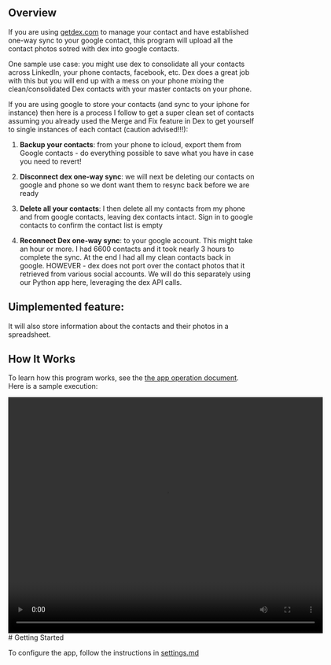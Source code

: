 ## Overview

If you are using [getdex.com](https://www.getdex.com) to manage your contact and have established one-way sync to your google contact, this program will upload all the contact photos sotred with dex into google contacts. 

One sample use case: you might use dex to consolidate all your contacts across LinkedIn, your phone contacts, facebook, etc. Dex does a great job with this but you will end up with a mess on your phone mixing the clean/consolidated Dex contacts with your master contacts on your phone.

If you are using google to store your contacts (and sync to your iphone for instance) then here is a process I follow to get a super clean set of contacts assuming you already used the Merge and Fix feature in Dex to get yourself to single instances of each contact (caution advised!!!):

1. **Backup your contacts**: from your phone to icloud, export them from Google contacts - do everything possible to save what you have in case you need to revert!

2. **Disconnect dex one-way sync**: we will next be deleting our contacts on google and phone so we dont want them to resync back before we are ready

3. **Delete all your contacts**: I then delete all my contacts from my phone and from google contacts, leaving dex contacts intact. Sign in to google contacts to confirm the contact list is empty

4. **Reconnect Dex one-way sync**: to your google account. This might take an hour or more. I had 6600 contacts and it took nearly 3 hours to complete the sync. At the end I had all my clean contacts back in google. HOWEVER - dex does not port over the contact photos that it retrieved from various social accounts. We will do this separately using our Python app here, leveraging the dex API calls.

## Uimplemented feature: 
It will also store information about the contacts and their photos in a spreadsheet.

## How It Works
To learn how this program works, see the [the app operation document](docs/app-operation.md). Here is a sample execution:

<video width="640" height="480" controls>
  <source src="docs/getdexphotos-execution.mp4" type="video/mp4">
</video>
# Getting Started

To configure the app, follow the instructions in [settings.md](docs/settings.md)
